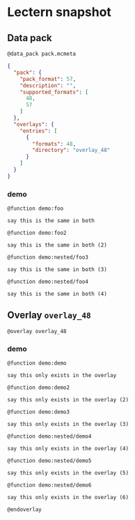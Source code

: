 # Lectern snapshot

## Data pack

`@data_pack pack.mcmeta`

```json
{
  "pack": {
    "pack_format": 57,
    "description": "",
    "supported_formats": [
      48,
      57
    ]
  },
  "overlays": {
    "entries": [
      {
        "formats": 48,
        "directory": "overlay_48"
      }
    ]
  }
}
```

### demo

`@function demo:foo`

```mcfunction
say this is the same in both
```

`@function demo:foo2`

```mcfunction
say this is the same in both (2)
```

`@function demo:nested/foo3`

```mcfunction
say this is the same in both (3)
```

`@function demo:nested/foo4`

```mcfunction
say this is the same in both (4)
```

## Overlay `overlay_48`

`@overlay overlay_48`

### demo

`@function demo:demo`

```mcfunction
say this only exists in the overlay
```

`@function demo:demo2`

```mcfunction
say this only exists in the overlay (2)
```

`@function demo:demo3`

```mcfunction
say this only exists in the overlay (3)
```

`@function demo:nested/demo4`

```mcfunction
say this only exists in the overlay (4)
```

`@function demo:nested/demo5`

```mcfunction
say this only exists in the overlay (5)
```

`@function demo:nested/demo6`

```mcfunction
say this only exists in the overlay (6)
```

`@endoverlay`
